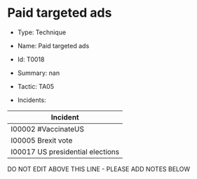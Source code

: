 # Paid targeted ads

* Type: Technique

* Name: Paid targeted ads

* Id: T0018

* Summary: nan

* Tactic: TA05

* Incidents:

| Incident |
| --------- |
| I00002 #VaccinateUS |
| I00005 Brexit vote |
| I00017 US presidential elections |

DO NOT EDIT ABOVE THIS LINE - PLEASE ADD NOTES BELOW